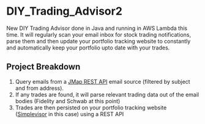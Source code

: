 # DIY_Trading_Advisor2
New DIY Trading Advisor done in Java and running in AWS Lambda this time. It will regularly scan your email inbox for stock trading notifications, parse them and then update your portfolio tracking website to constantly and automatically keep your portfolio upto date with your trades.

## Project Breakdown 
 1. Query emails from a [JMap REST API](https://jmap.io/spec-mail.html) email source (filtered by subject and from address). 
 2. If any trades are found, it will parse relevant trading data out of the email bodies (Fidelity and Schwab at this point)
 3. Trades are then persisted on your portfolio tracking website ([Simplevisor](https://simplevisor.com/) in this case) using a REST API
